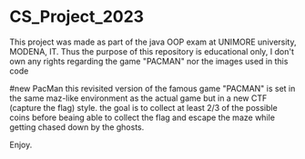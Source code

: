 # CS_Project_2023
This project was made as part of the java OOP exam at UNIMORE university, MODENA, IT.
Thus the purpose of this repository is educational only, I don't own any rights regarding the game "PACMAN" nor the images used in this code

#new PacMan
this revisited version of the famous game "PACMAN" is set in the same maz-like environment as the actual game but in a new CTF (capture the flag) style.
the goal is to collect at least 2/3 of the possible coins before beaing able to collect the flag and escape the maze while getting chased down by the ghosts.

Enjoy.
